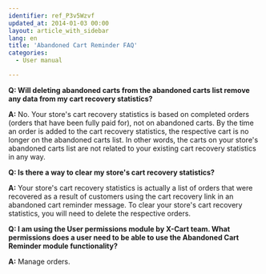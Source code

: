 ```yaml
---
identifier: ref_P3v5Wzvf
updated_at: 2014-01-03 00:00
layout: article_with_sidebar
lang: en
title: 'Abandoned Cart Reminder FAQ'
categories:
  - User manual

---
```



**Q: Will deleting abandoned carts from the abandoned carts list remove any data from my cart recovery statistics?**

**A:** No. Your store's cart recovery statistics is based on completed orders (orders that have been fully paid for), not on abandoned carts. By the time an order is added to the cart recovery statistics, the respective cart is no longer on the abandoned carts list. In other words, the carts on your store's abandoned carts list are not related to your existing cart recovery statistics in any way.

**Q: Is there a way to clear my store's cart recovery statistics?**

**A:** Your store's cart recovery statistics is actually a list of orders that were recovered as a result of customers using the cart recovery link in an abandoned cart reminder message. To clear your store's cart recovery statistics, you will need to delete the respective orders.

**Q: I am using the User permissions module by X-Cart team. What permissions does a user need to be able to use the Abandoned Cart Reminder module functionality?**

**A:** Manage orders.